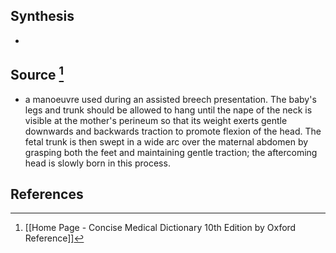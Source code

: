 ## Synthesis
- 
## Source [^1]
- a manoeuvre used during an assisted breech presentation. The baby's legs and trunk should be allowed to hang until the nape of the neck is visible at the mother's perineum so that its weight exerts gentle downwards and backwards traction to promote flexion of the head. The fetal trunk is then swept in a wide arc over the maternal abdomen by grasping both the feet and maintaining gentle traction; the aftercoming head is slowly born in this process.
## References

[^1]: [[Home Page - Concise Medical Dictionary 10th Edition by Oxford Reference]]